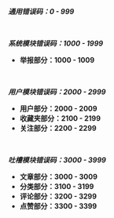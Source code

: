 **_通用错误码：0 - 999_**

<br />

**_系统模块错误码：1000 - 1999_**

- **举报部分：1000 - 1009**

<br />

**_用户模块错误码：2000 - 2999_**

- **用户部分：2000 - 2009**
- **收藏夹部分：2100 - 2199**
- **关注部分：2200 - 2299**

<br />

**_吐槽模块错误码：3000 - 3999_**

- **文章部分：3000 - 3009**
- **分类部分：3100 - 3199**
- **评论部分：3200 - 3299**
- **点赞部分：3300 - 3399**